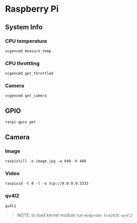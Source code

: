 # Raspberry Pi

## System Info

### CPU temperature

`vcgencmd measure_temp`

### CPU throttling

`vcgencmd get_throttled`

### Camera

`vcgencmd get_camera`

## GPIO

`raspi-gpio get`

## Camera

### Image

`raspistill -o image.jpg -w 640 -h 480`

### Video

`raspivid -t 0 -l -o tcp://0.0.0.0:3333`

### qv4l2

`qv4l2`
> NOTE: to load kernel module run `modprobe bcm2835-qv4l2` 
